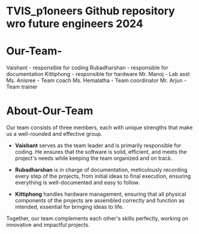 # TVIS_p1oneers Github repository wro future engineers 2024

# Our-Team-

Vaishant - responsible for coding 
Rubadharshan - responsible for documentation
Kittiphong - responsible for hardware
Mr. Manoj - Lab asst
Ms. Anisree - Team coach
Ms. Hemalatha - Team coordinator
Mr. Arjun - Team trainer

# About-Our-Team

Our team consists of three members, each with unique strengths that make us a well-rounded and effective group.

- **Vaishant** serves as the team leader and is primarily responsible for coding. He ensures that the software is solid, efficient, and meets the project's needs while keeping the team organized and on track.

- **Rubadharshan** is in charge of documentation, meticulously recording every step of the projects, from initial ideas to final execution, ensuring everything is well-documented and easy to follow.

- **Kittiphong** handles hardware management, ensuring that all physical components of the projects are assembled correctly and function as intended, essential for bringing ideas to life.

Together, our team complements each other's skills perfectly, working on innovative and impactful projects.


